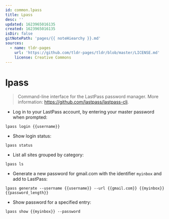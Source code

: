 ```yaml
---
id: common.lpass
title: Lpass
desc: ''
updated: 1623965016135
created: 1623965016135
isDir: false
gitNotePath: 'pages/{{ noteHiearchy }}.md'
sources:
  - name: tldr-pages
    url: 'https://github.com/tldr-pages/tldr/blob/master/LICENSE.md'
    license: Creative Commons
---
```

# lpass

> Command-line interface for the LastPass password manager.
> More information: <https://github.com/lastpass/lastpass-cli>.

- Log in to your LastPass account, by entering your master password when prompted:

`lpass login {{username}}`

- Show login status:

`lpass status`

- List all sites grouped by category:

`lpass ls`

- Generate a new password for gmail.com with the identifier `myinbox` and add to LastPass:

`lpass generate --username {{username}} --url {{gmail.com}} {{myinbox}} {{password_length}}`

- Show password for a specified entry:

`lpass show {{myinbox}} --password`

